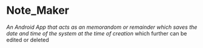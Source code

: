 # Note_Maker
_An Android App that acts as an memorandom or remainder which saves the date and time of the system at the time of creation_
which further can be edited or deleted 

